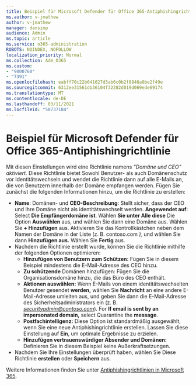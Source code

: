 ```yaml
---
title: Beispiel für Microsoft Defender für Office 365-Antiphishingrichtlinie
ms.author: v-jmathew
author: v-jmathew
manager: dansimp
audience: Admin
ms.topic: article
ms.service: o365-administration
ROBOTS: NOINDEX, NOFOLLOW
localization_priority: Normal
ms.collection: Adm_O365
ms.custom:
- "9000760"
- "7391"
ms.openlocfilehash: eabff70c22b641627d3ab6c0b2f8846a0be2f49e
ms.sourcegitcommit: 6312ee31561db36104f32282d019d069ede69174
ms.translationtype: MT
ms.contentlocale: de-DE
ms.lasthandoff: 03/11/2021
ms.locfileid: "50737184"
---
```

# <a name="example-microsoft-defender-for-office-365-anti-phishing-policy"></a>Beispiel für Microsoft Defender für Office 365-Antiphishingrichtlinie

Mit diesen Einstellungen wird eine Richtlinie namens *"Domäne und CEO" aktiviert.* Diese Richtlinie bietet Sowohl Benutzer- als auch Domänenschutz vor Identitätswechseln und wendet die Richtlinie dann auf alle E-Mails an, die von Benutzern innerhalb der Domäne empfangen werden. Fügen Sie zunächst die folgenden Informationen hinzu, um die Richtlinie zu erstellen:

- **Name**: Domänen- und **CEO-Beschreibung**: Stellt sicher, dass der CEO und Ihre Domäne nicht als identitätswechselt werden.
  **Angewendet auf**: Select **Die Empfängerdomäne ist**. Wählen **Sie unter Alle diese** Die Option **Auswählen** aus, und wählen Sie dann eine Domäne aus. Wählen Sie **+ Hinzufügen** aus. Aktivieren Sie das Kontrollkästchen neben dem Namen der Domäne in der Liste (z. B. contoso.com *),* und wählen Sie dann **Hinzufügen aus.** Wählen Sie **Fertig** aus.
- Nachdem die Richtlinie erstellt wurde, können Sie die Richtlinie mithilfe der folgenden Optionen optimieren:
  - **Hinzufügen von Benutzern zum Schützen:** Fügen Sie in diesem Beispiel mindestens die E-Mail-Adresse des CEO hinzu.
  - **Zu schützende** Domänen hinzufügen: Fügen Sie die Organisationsdomäne hinzu, die das Büro des CEO enthält.
  - **Aktionen auswählen:** Wenn E-Mails von einem identitätswechselten Benutzer gesendet **werden,** wählen Sie **Nachricht** an eine andere E-Mail-Adresse umleiten aus, und geben Sie dann die E-Mail-Adresse des Sicherheitsadministrators ein (z. B. *securityadmin@contoso.com*). For **If email is sent by an impersonated domain,** select Quarantine the **message**.
  - **Postfachintelligenz:** Diese Option ist standardmäßig ausgewählt, wenn Sie eine neue Antiphishingrichtlinie erstellen. Lassen Sie diese Einstellung auf **Ein**, um optimale Ergebnisse zu erzielen.
  - **Hinzufügen vertrauenswürdiger Absender und Domänen:** Definieren Sie in diesem Beispiel keine Außerkraftsetzungen.
- Nachdem Sie Ihre Einstellungen überprüft haben, wählen Sie Diese Richtlinie **erstellen** oder **Speichern** aus.

Weitere Informationen finden Sie unter [Antiphishingrichtlinien in Microsoft 365](https://go.microsoft.com/fwlink/?linkid=2092235).
